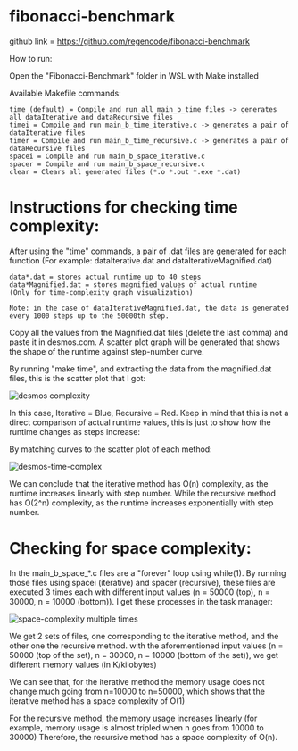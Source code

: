 # fibonacci-benchmark
github link = https://github.com/regencode/fibonacci-benchmark

How to run:

Open the "Fibonacci-Benchmark" folder in WSL with Make installed

Available Makefile commands:
    
    time (default) = Compile and run all main_b_time files -> generates all dataIterative and dataRecursive files
    timei = Compile and run main_b_time_iterative.c -> generates a pair of dataIterative files
    timer = Compile and run main_b_time_recursive.c -> generates a pair of dataRecursive files
    spacei = Compile and run main_b_space_iterative.c
    spacer = Compile and run main_b_space_recursive.c
    clear = Clears all generated files (*.o *.out *.exe *.dat)
    
    
# Instructions for checking time complexity:

After using the "time" commands, a pair of .dat files are generated for each function
(For example: dataIterative.dat and dataIterativeMagnified.dat)
    
    data*.dat = stores actual runtime up to 40 steps
    data*Magnified.dat = stores magnified values of actual runtime 
    (Only for time-complexity graph visualization)
    
    Note: in the case of dataIterativeMagnified.dat, the data is generated every 1000 steps up to the 50000th step.
    
Copy all the values from the Magnified.dat files (delete the last comma) and paste it in desmos.com. A scatter plot graph will be generated that shows the shape of the runtime against step-number curve.
    
By running "make time", and extracting the data from the magnified.dat files, this is the scatter plot that I got:

![desmos complexity](https://user-images.githubusercontent.com/114067350/203760893-b5481804-7e9c-451c-bc2f-414e4d579598.png)

In this case, Iterative = Blue,  Recursive = Red. Keep in mind that this is not a direct comparison of actual runtime values,
this is just to show how the runtime changes as steps increase:


By matching curves to the scatter plot of each method:

![desmos-time-complex](https://user-images.githubusercontent.com/114067350/203910421-890cf6ba-5d34-4824-91ea-b0c5d1ddde50.png)


We can conclude that the iterative method has O(n) complexity, as the runtime increases linearly with step number. 
While the recursive method has O(2^n) complexity, as the runtime increases exponentially with step number.

# Checking for space complexity:

In the main_b_space_*.c files are a "forever" loop using while(1). By running those files using spacei (iterative) and spacer (recursive), these files are executed 3 times each with different input values (n = 50000 (top), n = 30000, n = 10000 (bottom)).
I get these processes in the task manager: 

![space-complexity multiple times](https://user-images.githubusercontent.com/114067350/204207340-58510cff-0120-4e2f-b5eb-0f6658b903a4.PNG)

We get 2 sets of files, one corresponding to the iterative method, and the other one the recursive method. with the aforementioned input values (n = 50000 (top of the set), n = 30000, n = 10000 (bottom of the set)), we get different memory values (in K/kilobytes)

We can see that, for the iterative method the memory usage does not change much going from n=10000 to n=50000, which shows that the iterative method has a space complexity of O(1)

For the recursive method, the memory usage increases linearly (for example, memory usage is almost tripled when n goes from 10000 to 30000)
Therefore, the recursive method has a space complexity of O(n).
